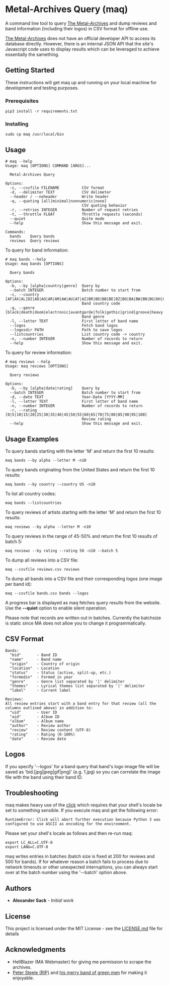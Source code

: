 # Metal-Archives Query (maq)

A command line tool to query [The Metal-Archives](http://www.metal-archives.com) and dump reviews and band information (including their logos) in CSV format for offline use.

[The Metal-Archives](http://www.metal-archives.com) does not have an official developer API to access its database directly. However, there is an internal JSON API that the site's Javascript code uses to display results which can be leveraged to achieve essentially the samething.

## Getting Started

These instructions will get maq up and running on your local machine for development and testing purposes. 

### Prerequisites

```
pip3 install -r requirements.txt
```

### Installing

```
sudo cp maq /usr/local/bin
```

## Usage

```
# maq --help
Usage: maq [OPTIONS] COMMAND [ARGS]...

  Metal-Archives Query

Options:
  -c, --csvfile FILENAME          CSV format
  -d, --delimiter TEXT            CSV delimeter
  --header / --noheader           Write header
  -q, --quoting [all|minimal|nonnumeric|none]
                                  CSV quoting behavior
  -r, --retries INTEGER           Number of request retries
  -t, --throttle FLOAT            Throttle requests (seconds)
  --quiet                         Quite mode
  --help                          Show this message and exit.

Commands:
  bands    Query bands
  reviews  Query reviews
```

To query for band information:

```
# maq bands --help
Usage: maq bands [OPTIONS]

  Query bands

Options:
  -b, --by [alpha|country|genre]  Query by
  --batch INTEGER                 Batch number to start from
  -c, --country [AF|AX|AL|DZ|AD|AO|AR|AM|AW|AU|AT|AZ|BR|BD|BB|BE|BZ|BO|BA|BW|BN|BG|KH|CA|CL|CN|CO|CR|HR|CU|CW|CY|CZ|DK|DO|EC|EG|SV|EE|ET|FO|FI|FR|PF|GE|DE|GI|GR|GL|GU|GT|GG|GY|HN|HK|HU|IS|IN|ID|XX|IR|IQ|IE|IM|IL|IT|JM|JP|JE|JO|KZ|KE|KR|KW|KG|LA|LV|LB|LY|LI|LT|LU|MK|MG|MY|MV|MT|MU|MX|MD|MC|MN|ME|MA|MZ|MM|NA|NP|NL|NC|NZ|NI|NO|OM|PK|PA|PY|PE|PH|PL|PT|PR|QA|RE|RO|RU|SM|SA|RS|SG|SK|SI|ZA|ES|LK|SR|SJ|SE|CH|SY|TW|TJ|TH|TT|TN|TR|TM|UG|UA|AE|GB|US|ZZ|UY|UZ|VE|VN]
                                  Band country code
  -g, --genre [black|death|doom|electronic|avantgarde|folk|gothic|grind|groove|heavy|metalcore|orchestral|power|prog|speed|thrash]
                                  Band genre
  -l, --letter TEXT               First letter of band name
  --logos                         Fetch band logos
  --logosdir PATH                 Path to save logos
  --listcountries                 List country code -> country
  -n, --number INTEGER            Number of records to return
  --help                          Show this message and exit.
```

To query for review information:

```
# maq reviews --help
Usage: maq reviews [OPTIONS]

  Query reviews

Options:
  -b, --by [alpha|date|rating]    Query by
  --batch INTEGER                 Batch number to start from
  -d, --date TEXT                 Year-Date [YYYY-MM]
  -l, --letter TEXT               First letter of band name
  -n, --number INTEGER            Number of records to return
  -r, --rating [0|5|10|15|20|25|30|35|40|45|50|55|60|65|70|75|80|85|90|95|100]
                                  Review rating
  --help                          Show this message and exit.
```

## Usage Examples

To query bands starting with the letter 'M' and return the first 10 results:

```
maq bands --by alpha --letter M -n10
```

To query bands originating from the United States and return the first 10 results:

```
maq bands --by country --country US -n10
```

To list all country codes:

```
maq bands --listcountries
```

To query reviews of artists starting with the letter 'M' and return the first 10 results:

```
maq reviews --by alpha --letter M -n10
```

To query reviews in the range of 45-50% and return the first 10 results of batch 5:

```
maq reviews --by rating --rating 50 -n10 --batch 5
```

To dump all reviews into a CSV file:

```
maq --csvfile reviews.csv reviews
```

To dump all bands into a CSV file and their corresponding logos (one image per band id):

```
maq --csvfile bands.csv bands --logos
```

A progress bar is displayed as maq fetches query results from the website. Use the **--quiet** option to enable silent operation.

Please note that records are written out in batches. Currently the batchsize is static since MA does not allow you to change it programmatically.

## CSV Format

```
Bands:
  "bid"       - Band ID
  "name"      - Band name
  "origin"    - Country of origin
  "location"  - Location
  "status"    - Status (active, split-up, etc.)
  "formedin"  - Formed in year
  "genre"     - Genre list separated by '|' delimiter
  "themes"    - Lyrical themes list separated by '|' delimiter
  "label"     - Current label
  
Reviews:
All review entries start with a band entry for that review (all the columns outlined above) in addition to:
  "uid"       - User ID
  "aid"       - Album ID
  "album"     - Album name
  "author"    - Review author
  "review"    - Review content (UTF-8)
  "rating"    - Rating (0-100%)
  "date"      - Review date
```

## Logos

If you specify '--logos' for a band query that band's logo image file will be saved as 'bid.\[jpg|jpeg|gif|png\]' (e.g. 1.jpg) so you can correlate the image file with the band using their band ID.

## Troubleshooting

maq makes heavy use of the [click](http://click.palletsprojects.com/en/7.x/) which requires that your shell's locale be set to something sensible. If you execute maq and get the following error:

```
RuntimeError: Click will abort further execution because Python 3 was configured to use ASCII as encoding for the environment.
```

Please set your shell's locale as follows and then re-run maq:

```
export LC_ALL=C.UTF-8
export LANG=C.UTF-8
```

maq writes entries in batches (batch size is fixed at 200 for reviews and 500 for bands). If for whatever reason a batch fails to process due to network timeouts or other unexpected interruptions, you can always start over at the batch number using the '--batch' option above.

## Authors

* **Alexander Sack** - *Initial work*

## License

This project is licensed under the MIT License - see the [LICENSE.md](LICENSE.md) file for details

## Acknowledgments

* HellBlazer (MA Webmaster) for giving me permission to scrape the archives.
* [Peter Steele (RIP)](https://en.wikipedia.org/wiki/Peter_Steele) and [his merry band of green men](https://www.metal-archives.com/bands/Type_O_Negative/802) for making it enjoyable.
